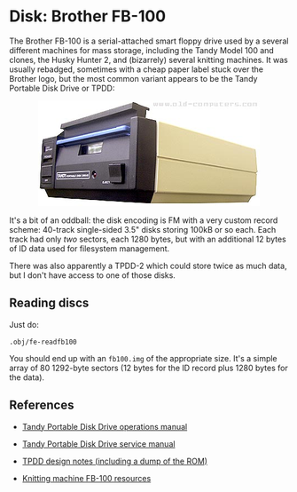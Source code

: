 Disk: Brother FB-100
====================

The Brother FB-100 is a serial-attached smart floppy drive used by a several
different machines for mass storage, including the Tandy Model 100 and
clones, the Husky Hunter 2, and (bizarrely) several knitting machines. It was
usually rebadged, sometimes with a cheap paper label stuck over the Brother
logo, but the most common variant appears to be the Tandy Portable Disk Drive
or TPDD:

<div style="text-align: center">
<a href="http://www.old-computers.com/museum/computer.asp?c=233&st=1"> <img src="tpdd.jpg" alt="A Tandy Portable Disk Drive"/></a>
</div>

It's a bit of an oddball: the disk encoding is FM with a very custom record
scheme: 40-track single-sided 3.5" disks storing 100kB or so each. Each track
had only _two_ sectors, each 1280 bytes, but with an additional 12 bytes of
ID data used for filesystem management.

There was also apparently a TPDD-2 which could store twice as much data, but
I don't have access to one of those disks.

Reading discs
-------------

Just do:

```
.obj/fe-readfb100
```

You should end up with an `fb100.img` of the appropriate size. It's a simple
array of 80 1292-byte sectors (12 bytes for the ID record plus 1280 bytes for
the data).

References
----------

  - [Tandy Portable Disk Drive operations manual](http://www.classiccmp.org/cini/pdf/Tandy/Portable%20Disk%20Drive%20Operation%20Manual.pdf)

  - [Tandy Portable Disk Drive service manual](https://archive.org/details/TandyPortableDiskDriveSoftwareManual26-3808s)

  - [TPDD design notes (including a dump of the ROM)](http://bitchin100.com/wiki/index.php?title=TPDD_Design_Notes)

  - [Knitting machine FB-100 resources](http://www.k2g2.org/wiki:brother_fb-100)
